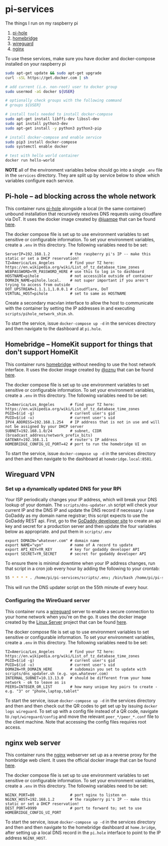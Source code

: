 # pi-services
The things I run on my raspberry pi
1. [pi-hole](https://pi-hole.net)
2. [homebridge](https://homebridge.io)
3. [wireguard](https://www.wireguard.com)
4. [nginx](https://nginx.org)

To use these services, make sure you have docker and docker-compose installed on your raspberry pi

```bash
sudo apt-get update && sudo apt-get upgrade
curl -sSL https://get.docker.com | sh

# add current (i.e. non-root) user to docker group
sudo usermod -aG docker ${USER}

# optionally check groups with the following command
# groups ${USER}

# install tools needed to install docker-compose
sudo apt-get install libffi-dev libssl-dev
sudo apt install python3-dev
sudo apt-get install -y python3 python3-pip

# install docker-compose and enable service
sudo pip3 install docker-compose
sudo systemctl enable docker

# test with hello world container
docker run hello-world
```

**NOTE** all of the environment variables below should go into a single `.env` file in the
`services` directory. They are split up by service below to show which variables configure
each service.

## Pi-hole – ad blocking across the whole network

This container runs [pi-hole](https://pi-hole.net) alongside a local (in the same container) unbound installation that recursively resolves DNS requests using cloudfare via DoT.
It uses the docker image created by [@juampe](https://github.com/juampe) that can be found [here](https://hub.docker.com/r/juampe/pihole-dot).

The docker compose file is set up to use environment variables to set sensitive or configurable information.
To set your environment variables, create a `.env` in this directory. The following variables need to be set:

```
ServerIP=192.168.1.2         # the raspberry pi's IP -- make this static or set a DHCP reservation!
TZ=America/Los_Angeles       # find your TZ here: https://en.wikipedia.org/wiki/List_of_tz_database_time_zones
WEBPASSWORD=YR_PASSWORD_HERE # use this to log in to dashboard
HOSTNAME=pihole              # not accessible outside of container
DOMAIN_NAME=pihole.local.    # not super important if you aren't trying to access from outside
DOT_UPSTREAM=1.1.1.1,1.0.0.1 # cloudflare, DoT
VIRTUAL_HOST=pihole          # set to same as HOSTNAME
```

Create a secondary macvlan interface to allow the host to communicate with the container by setting the IP addresses in and executing `scripts/pihole_network_shim.sh`.

To start the service, issue `docker-compose up -d` in the services directory and then
navigate to the dashboard at `pi.hole`.


## Homebridge – HomeKit support for things that don't support HomeKit

This container runs [homebridge](https://homebridge.io) without needing to use the host network interface.
It uses the docker image created by [@oznu](https://github.com/oznu) that can be found [here](https://hub.docker.com/r/oznu/homebridge/).

The docker compose file is set up to use environment variables to set sensitive or configurable information.
To set your environment variables, create a `.env` in this directory. The following variables need to be set:

```
TZ=America/Los_Angeles       # find your TZ here: https://en.wikipedia.org/wiki/List_of_tz_database_time_zones
PGID=$(id -g)                # current user's gid
PUID=$(id -u)                # current user's uid
IPV4_ADDRESS=192.168.1.254   # IP address that is not in use and will not be assigned by your DHCP server
SUBNET=192.168.1.0/24        # subnet, CIDR (broadcast_address/network_prefix_bits)
GATEWAY=192.168.1.1          # router's IP address
HOMEBRIDGE_CONFIG_UI_PORT=42 # port to run the homebridge UI on
```

To start the service, issue `docker-compose up -d` in the services directory and then
and then navigate to the dashboard at `homebridge.local:8581`.

## Wireguard VPN

### Set up a dynamically updated DNS for your RPi
Your ISP periodically changes your IP address, which will break your DNS lookup
of your domain. The `scripts/dns-updater.sh` script will check your current IP
and the DNS IP and update the DNS record if necessary. I use GoDaddy as my domain
name registrar; this script expects to use the GoDaddy REST api. First, go to the
[GoDaddy developer site](https://developer.godaddy.com/getstarted) to create an api
key and secret for a production server and then update the four variables below as
appropriate. and put them in `scripts/.env`

```
export DOMAIN="whatever.com" # domain name
export NAME="vpn"            # name of A record to update
export API_KEY=YR_KEY        # key for godaddy developer API
export SECRET=YR_SECRET      # secret for godaddy developer API
```

To ensure there is
minimal downtime when your IP address changes, run that script in a cron job
every hour by adding the following to your crontab:
```bash
55 * * * * . /home/pi/pi-services/scripts/.env; /bin/bash /home/pi/pi-services/scripts/dns-updater.sh
```
This will run the DNS updater script on the 55th minute of every hour.

### Configuring the WireGuard server

This container runs a [wireguard](https://wireguard.com) server to enable a secure connection to your home network when you're on the go.
It uses the docker image created by the [Linux Server](https://www.linuxserver.io) project that can be found [here](https://hub.docker.com/r/linuxserver/wireguard).

The docker compose file is set up to use environment variables to set sensitive or configurable information.
To set your environment variables, create a `.env` in this directory. The following variables need to be set:

```
TZ=America/Los_Angeles       # find your TZ here: https://en.wikipedia.org/wiki/List_of_tz_database_time_zones
PGID=$(id -g)                # current user's gid
PUID=$(id -u)                # current user's uid
DOMAIN=YR_DOMAIN_HERE        # subdomain you set to update with scripts/dns_updater.sh (e.g. vpn.whatever.com)
INTERNAL_SUBNET=10.13.13.0   # should be different from your home network - ok to leave as is
PEERS=INTEGER_OR_LIST        # how many unique key pairs to create - e.g. "3" or "phone,laptop,tablet"
```

To start the service, issue `docker-compose up -d` in the services directory and then
and then check out the QR codes to get set up by issuing `docker logs wireguard`.
To set up with a config file instead of a QR code, navigate to `/opt/wireguard/config` and move the relevant `peer_*/peer_*.conf` file
to the client machine. Note that accessing the config files requires root access.

## nginx web server

This container runs the [nginx](https://nginx.org) webserver set up as a reverse proxy for the hombridge web client.
It uses the official docker image that can be found [here](https://hub.docker.com/_/nginx).

The docker compose file is set up to use environment variables to set sensitive or configurable information.
To set your environment variables, create a `.env` in this directory. The following variables need to be set:

```
NGINX_PORT=80                # port nginx to listen on
NGINX_HOST=192.168.1.2       # the raspberry pi's IP -- make this static or set a DHCP reservation!
DEST_PORT=9999               # port to forward to; set to use HOMEBRIDGE_CONFIG_UI_PORT
```

To start the service, issue `docker-compose up -d` in the services directory and then
and then navigate to the homebridge dashboard at `home.bridge`, after setting up a local
DNS record in the `pi.hole` interface to point to the IP address `NGINX_HOST`.

